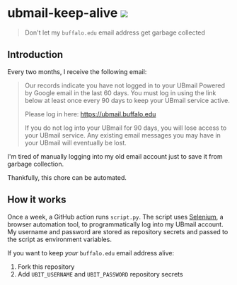 # ubmail-keep-alive [![](https://github.com/mackorone/ubmail-keep-alive/actions/workflows/main.yml/badge.svg)](https://github.com/mackorone/ubmail-keep-alive/actions/workflows/main.yml)

> Don't let my `buffalo.edu` email address get garbage collected

## Introduction

Every two months, I receive the following email:

> Our records indicate you have not logged in to your UBmail Powered by Google
> email in the last 60 days. You must log in using the link below at least once
> every 90 days to keep your UBmail service active.
>
> Please log in here: https://ubmail.buffalo.edu
>
> If you do not log into your UBmail for 90 days, you will lose access to your
> UBmail service. Any existing email messages you may have in your UBmail will
> eventually be lost.

I'm tired of manually logging into my old email account just to save it from
garbage collection.

Thankfully, this chore can be automated.

## How it works

Once a week, a GitHub action runs `script.py`. The script uses
[Selenium](https://www.selenium.dev/), a browser automation tool, to
programmatically log into my UBmail account. My username and password are
stored as repository secrets and passed to the script as environment variables.

If you want to keep *your* `buffalo.edu` email address alive:
1. Fork this repository
1. Add `UBIT_USERNAME` and `UBIT_PASSWORD` repository secrets
